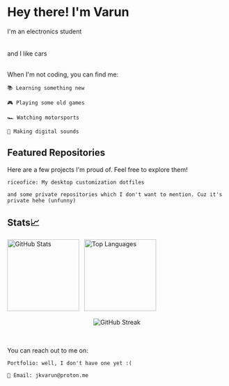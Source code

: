 # Hey there! I'm Varun
I'm an electronics student
<br>
<br>
<br>and I like cars
<br>
<br>

When I'm not coding, you can find me:

    📚 Learning something new

    🎮 Playing some old games

    🏎 Watching motorsports

    🎹 Making digital sounds

## Featured Repositories

Here are a few projects I'm proud of. Feel free to explore them!

    riceofice: My desktop customization dotfiles

    and some private repositories which I don't want to mention. Cuz it's private hehe (unfunny)

## Stats📈

<p align="left"> <img src="https://github-readme-stats.vercel.app/api?username=frozephoenix&show_icons=true&theme=radical" alt="GitHub Stats" height="165" /> &nbsp <img src="https://github-readme-stats.vercel.app/api/top-langs/?username=frozephoenix&layout=compact&theme=radical" alt="Top Languages" height="165" /> </p>

<!--
<p align="center"> <img src="https://streak-stats.demolab.com?user=frozephoenix&background=45%2CD8A48F%2CD6CE93&ring=995666&fire=995666&currStreakLabel=995666" alt="Github Streak" /> </p>
-->
<p align="center"> <img src="https://streak-stats.demolab.com?user=frozephoenix&theme=radical&hide_border=true" alt="GitHub Streak" /> </p> 
<!--
<p align="center"> <img src="https://github-readme-activity-graph.vercel.app/graph?username=frozephoenix&theme=react-dark&hide_border=true&area=true" alt="GitHub Activity Graph" /> </p>
-->
<br>
<br>
You can reach out to me on:
<br>

    Portfolio: well, I don't have one yet :(

    📧 Email: jkvarun@proton.me
